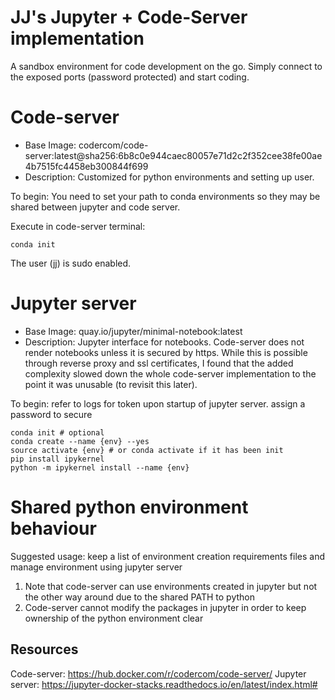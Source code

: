 # JJ's Jupyter + Code-Server implementation
A sandbox environment for code development on the go. Simply connect to the exposed ports (password protected) and start coding. 

# Code-server
- Base Image: codercom/code-server:latest@sha256:6b8c0e944caec80057e71d2c2f352cee38fe00ae4b7515fc4458eb300844f699
- Description: Customized for python environments and setting up user.


To begin: You need to set your path to conda environments so they may be shared between jupyter and code server. 

Execute in code-server terminal: 
```
conda init
```
The user (jj) is sudo enabled. 


# Jupyter server
- Base Image: quay.io/jupyter/minimal-notebook:latest
- Description: Jupyter interface for notebooks. Code-server does not render notebooks unless it is secured by https. While this is possible through reverse proxy and ssl certificates, I found that the added complexity slowed down the whole code-server implementation to the point it was unusable (to revisit this later). 

To begin: refer to logs for token upon startup of jupyter server. assign a password to secure
```
conda init # optional
conda create --name {env} --yes
source activate {env} # or conda activate if it has been init
pip install ipykernel
python -m ipykernel install --name {env}
```

# Shared python environment behaviour
Suggested usage: keep a list of environment creation requirements files and manage environment using jupyter server
1. Note that code-server can use environments created in jupyter but not the other way around due to the shared PATH to python
2. Code-server cannot modify the packages in jupyter in order to keep ownership of the python environment clear

## Resources
Code-server: https://hub.docker.com/r/codercom/code-server/
Jupyter server: https://jupyter-docker-stacks.readthedocs.io/en/latest/index.html#